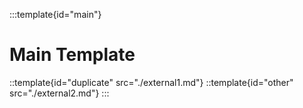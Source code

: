 
:::template{id="main"}
# Main Template
::template{id="duplicate" src="./external1.md"}
::template{id="other" src="./external2.md"}
:::
    